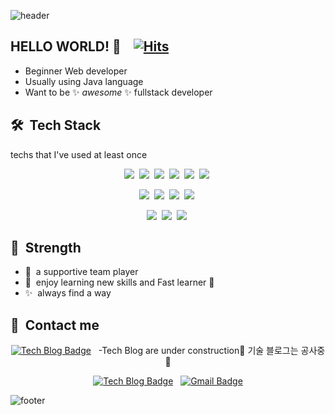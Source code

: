 ![header](https://capsule-render.vercel.app/api?type=waving&color=gradient&height=230&section=header&text=Yoonjin%20Lee&fontSize=65)
 
 
## HELLO WORLD! 👋 &nbsp;&nbsp; [![Hits](https://hits.seeyoufarm.com/api/count/incr/badge.svg?url=https%3A%2F%2Fgithub.com%2Fyoongs108&count_bg=%23235C88&title_bg=%2399C9C5&icon=&icon_color=%23E7E7E7&title=hits&edge_flat=false)](https://hits.seeyoufarm.com)
* Beginner Web developer
* Usually using Java language
* Want to be ✨&nbsp;_awesome_&nbsp;✨ fullstack developer
 
 
## 🛠 &nbsp;Tech Stack
techs that I've used at least once

<div align=center>

<img src="https://img.shields.io/badge/Java-007396?style=flat-square&logo=Java&logoColor=white"/>&nbsp;
<img src="https://img.shields.io/badge/JSP-007396?style=flat-square&logo=java&logoColor=white"/>&nbsp;
<img src="https://img.shields.io/badge/Javascript-F7DF1E?style=flat-square&logo=Javascript&logoColor=white"/>&nbsp;
<img src="https://img.shields.io/badge/Spring-6DB33F?style=flat-square&logo=Spring&logoColor=white"/>&nbsp;
<img src="https://img.shields.io/badge/Python-3766AB?style=flat-square&logo=Python&logoColor=white"/>&nbsp;
<img src="https://img.shields.io/badge/PyCharm-000000?style=flat-square&logo=PyCharm&logoColor=white"/>&nbsp;

<img src="https://img.shields.io/badge/HTML5-E34F26?style=flat-square&logo=HTML5&logoColor=white"/>&nbsp;
<img src="https://img.shields.io/badge/CSS-1572B6?style=flat-square&logo=css3&logoColor=white"/>&nbsp;
<img src="https://img.shields.io/badge/Node-339933?style=flat-square&logo=node.js&logoColor=white"/>&nbsp;
<img src="https://img.shields.io/badge/Tomcat-F8DC75?style=flat-square&logo=Apache-Tomcat&logoColor=white"/>&nbsp;

<img src="https://img.shields.io/badge/OracleDB-F80000?style=flat-square&logo=Oracle&logoColor=white"/>&nbsp;
<img src="https://img.shields.io/badge/SQLdeveloper-F80000?style=flat-square&logo=Oracle&logoColor=white"/>&nbsp;
<img src="https://img.shields.io/badge/MongoDB-47A248?style=flat-square&logo=MongoDB&logoColor=white"/>&nbsp;

</div>

## 💪 &nbsp;Strength
* 🤝 &nbsp;a supportive team player
* 📝 &nbsp;enjoy learning new skills and Fast learner 🚀
* ✨ &nbsp;always find a way


## 📍 &nbsp;Contact me

<div align=center>
 
[![Tech Blog Badge](http://img.shields.io/badge/-Tech%20blog-black?style=flat-square&logo=github&link=https://yoongs108.github.io/)](https://yoongs108.github.io/) &nbsp; -Tech Blog are under construction🔨 기술 블로그는 공사중 🔨 

[![Tech Blog Badge](http://img.shields.io/badge/Notion-0000000?style=flat-square&logo=Notion&l&logoColor=white&link=#/)](https://#/) &nbsp;
[![Gmail Badge](https://img.shields.io/badge/Gmail-d14836?style=flat-square&logo=Gmail&logoColor=white&link=mailto:yoongs108@gmail.com)](mailto:yoongs108@gmail.com)

</div>


![footer](https://capsule-render.vercel.app/api?type=waving&color=gradient&height=150&section=footer)
